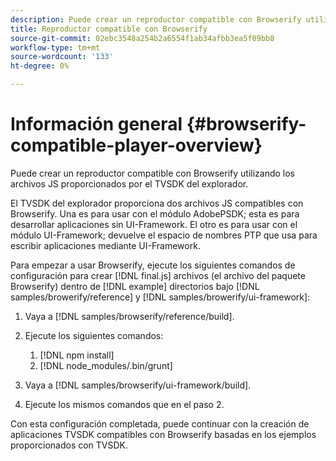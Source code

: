 ```yaml
---
description: Puede crear un reproductor compatible con Browserify utilizando los archivos JS proporcionados por el TVSDK del explorador.
title: Reproductor compatible con Browserify
source-git-commit: 02ebc3548a254b2a6554f1ab34afbb3ea5f09bb8
workflow-type: tm+mt
source-wordcount: '133'
ht-degree: 0%

---
```


# Información general {#browserify-compatible-player-overview}

Puede crear un reproductor compatible con Browserify utilizando los archivos JS proporcionados por el TVSDK del explorador.

El TVSDK del explorador proporciona dos archivos JS compatibles con Browserify. Una es para usar con el módulo AdobePSDK; esta es para desarrollar aplicaciones sin UI-Framework. El otro es para usar con el módulo UI-Framework; devuelve el espacio de nombres PTP que usa para escribir aplicaciones mediante UI-Framework.

Para empezar a usar Browserify, ejecute los siguientes comandos de configuración para crear [!DNL final.js] archivos (el archivo del paquete Browserify) dentro de [!DNL example] directorios bajo [!DNL samples/browerify/reference] y [!DNL samples/browerify/ui-framework]:

1. Vaya a [!DNL samples/browserify/reference/build].
1. Ejecute los siguientes comandos:

   1. [!DNL npm install]
   1. [!DNL node_modules/.bin/grunt]

1. Vaya a [!DNL samples/browserify/ui-framework/build].
1. Ejecute los mismos comandos que en el paso 2.

Con esta configuración completada, puede continuar con la creación de aplicaciones TVSDK compatibles con Browserify basadas en los ejemplos proporcionados con TVSDK.
